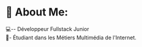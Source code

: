 # 💫 About Me:
💻-- Développeur Fullstack Junior <br>
📕- Étudiant dans les Métiers Multimédia de l'Internet.

